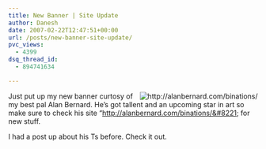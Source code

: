 ```yaml
---
title: New Banner | Site Update
author: Danesh
date: 2007-02-22T12:47:51+00:00
url: /posts/new-banner-site-update/
pvc_views:
  - 4399
dsq_thread_id:
  - 894741634

---
```

[<img src="/wp-content/uploads/2007/02/alanbernard-robot.gif" title="http://alanbernard.com/binations/" alt="http://alanbernard.com/binations/" align="right" />][1]Just put up my new banner curtosy of my best pal Alan Bernard. He&#8217;s got tallent and an upcoming star in art so make sure to check his site &#8220;http://alanbernard.com/binations/&#8221; for new stuff. 

I had a post up about his Ts before. Check it out.

 [1]: /wp-content/uploads/2007/02/alanbernard-robot.gif "http://alanbernard.com/binations/"